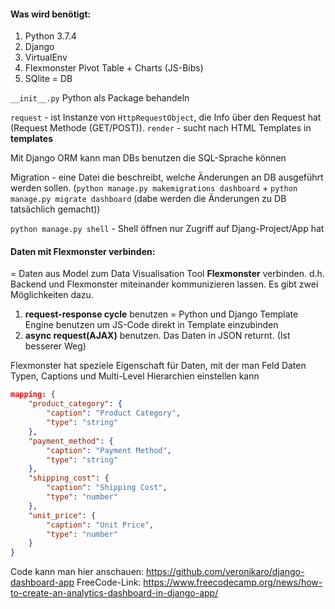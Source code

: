 #### Was wird benötigt:
1. Python 3.7.4
2. Django
3. VirtualEnv
4. Flexmonster Pivot Table + Charts (JS-Bibs)
5. SQlite = DB

`__init__.py` Python als Package behandeln  

`request` - ist Instanze von `HttpRequestObject`, die Info über den Request hat (Request Methode (GET/POST)).
`render` - sucht nach HTML Templates in **templates**  

Mit Django ORM kann man DBs benutzen die SQL-Sprache können  

Migration - eine Datei die beschreibt, welche Änderungen an DB ausgeführt werden sollen. (`python manage.py makemigrations dashboard` + `python manage.py migrate dashboard` (dabe werden die Änderungen zu DB tatsächlich gemacht))  

`python manage.py shell` - Shell öffnen nur Zugriff auf Djang-Project/App hat

#### Daten mit Flexmonster verbinden:
= Daten aus Model zum Data Visualisation Tool **Flexmonster** verbinden. d.h. Backend und Flexmonster miteinander kommunizieren lassen. Es gibt zwei Möglichkeiten dazu.
1. **request-response cycle** benutzen = Python und Django Template Engine benutzen um JS-Code direkt in Template einzubinden
2. **async request(AJAX)** benutzen. Das Daten in JSON returnt. (Ist besserer Weg)  

Flexmonster hat speziele Eigenschaft für Daten, mit der man Feld Daten Typen, Captions und Multi-Level Hierarchien einstellen kann
```json
mapping: {
    "product_category": {
        "caption": "Product Category",
        "type": "string"
    },
    "payment_method": {
        "caption": "Payment Method",
        "type": "string"
    },
    "shipping_cost": {
        "caption": "Shipping Cost",
        "type": "number"
    },
    "unit_price": {
        "caption": "Unit Price",
        "type": "number"
    }
}
```
Code kann man hier anschauen: https://github.com/veronikaro/django-dashboard-app
FreeCode-Link: https://www.freecodecamp.org/news/how-to-create-an-analytics-dashboard-in-django-app/